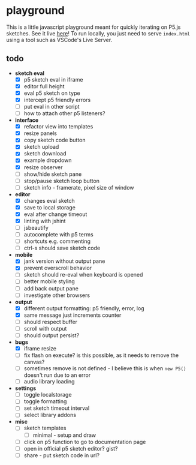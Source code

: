 # playground

This is a little javascript playground meant for quickly iterating on P5.js
sketches. See it live [here](https://twigg.gg/playground/)! To run locally, you
just need to serve `index.html` using a tool such as VSCode's Live Server.

## todo

- **sketch eval**
  - [x] p5 sketch eval in iframe
  - [x] editor full height
  - [x] eval p5 sketch on type
  - [x] intercept p5 friendly errors
  - [ ] put eval in other script
  - [ ] how to attach other p5 listeners?
- **interface**
  - [x] refactor view into templates
  - [x] resize panels
  - [x] copy sketch code button
  - [x] sketch upload
  - [x] sketch download
  - [x] example dropdown
  - [x] resize observer
  - [ ] show/hide sketch pane
  - [ ] stop/pause sketch loop button
  - [ ] sketch info - framerate, pixel size of window
- **editor**
  - [x] changes eval sketch
  - [x] save to local storage
  - [x] eval after change timeout
  - [x] linting with jshint
  - [ ] jsbeautify
  - [ ] autocomplete with p5 terms
  - [ ] shortcuts e.g. commenting
  - [ ] ctrl-s should save sketch code
- **mobile**
  - [x] jank version without output pane
  - [x] prevent overscroll behavior
  - [ ] sketch should re-eval when keyboard is opened
  - [ ] better mobile styling
  - [ ] add back output pane
  - [ ] investigate other browsers
- **output**
  - [x] different output formatting: p5 friendly, error, log
  - [x] same message just increments counter
  - [ ] should respect buffer
  - [ ] scroll with output
  - [ ] should output persist?
- **bugs**
  - [x] iframe resize
  - [ ] fix flash on execute? is this possible, as it needs to remove the
        canvas?
  - [ ] sometimes remove is not defined - I believe this is when `new P5()`
        doesn't run due to an error
  - [ ] audio library loading
- **settings**
  - [ ] toggle localstorage
  - [ ] toggle formatting
  - [ ] set sketch timeout interval
  - [ ] select library addons
- **misc**
  - [ ] sketch templates
    - [ ] minimal - setup and draw
  - [ ] click on p5 function to go to documentation page
  - [ ] open in official p5 sketch editor? gist?
  - [ ] share - put sketch code in url?
